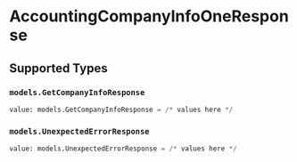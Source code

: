 # AccountingCompanyInfoOneResponse


## Supported Types

### `models.GetCompanyInfoResponse`

```python
value: models.GetCompanyInfoResponse = /* values here */
```

### `models.UnexpectedErrorResponse`

```python
value: models.UnexpectedErrorResponse = /* values here */
```


